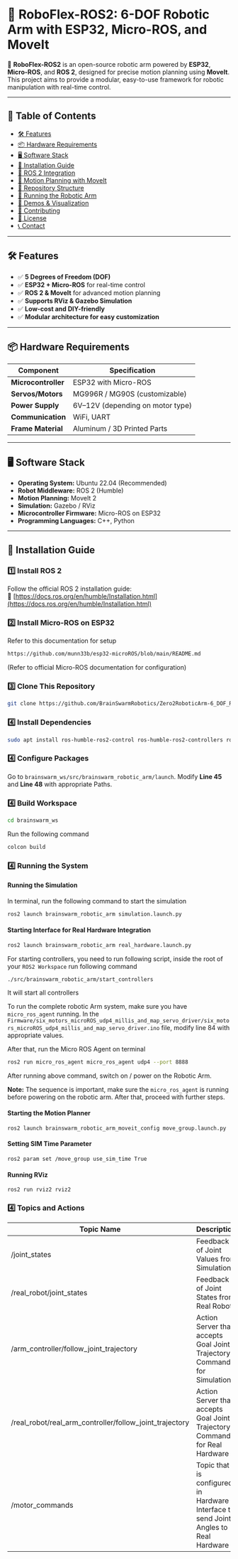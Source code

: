 # 🦾 RoboFlex-ROS2: 6-DOF Robotic Arm with ESP32, Micro-ROS, and MoveIt

🚀 **RoboFlex-ROS2** is an open-source robotic arm powered by **ESP32**, **Micro-ROS**, and **ROS 2**, designed for precise motion planning using **MoveIt**. This project aims to provide a modular, easy-to-use framework for robotic manipulation with real-time control.

---

## 📜 Table of Contents
- [🛠 Features](#-features)
- [📦 Hardware Requirements](#-hardware-requirements)
- [🖥️ Software Stack](#️-software-stack)
- [🚀 Installation Guide](#-installation-guide)
- [🤖 ROS 2 Integration](#-ros-2-integration)
- [🎯 Motion Planning with MoveIt](#-motion-planning-with-moveit)
- [📂 Repository Structure](#-repository-structure)
- [🚀 Running the Robotic Arm](#-running-the-robotic-arm)
- [📸 Demos & Visualization](#-demos--visualization)
- [🤝 Contributing](#-contributing)
- [📜 License](#-license)
- [📞 Contact](#-contact)

---

## 🛠 Features
- ✅ **5 Degrees of Freedom (DOF)**
- ✅ **ESP32 + Micro-ROS** for real-time control
- ✅ **ROS 2 & MoveIt** for advanced motion planning
- ✅ **Supports RViz & Gazebo Simulation**
- ✅ **Low-cost and DIY-friendly**
- ✅ **Modular architecture for easy customization**

---

## 📦 Hardware Requirements
| Component           | Specification                    |
| ------------------- | -------------------------------- |
| **Microcontroller** | ESP32 with Micro-ROS             |
| **Servos/Motors**   | MG996R / MG90S (customizable)    |
| **Power Supply**    | 6V–12V (depending on motor type) |
| **Communication**   | WiFi, UART                       |
| **Frame Material**  | Aluminum / 3D Printed Parts      |

---

## 🖥️ Software Stack
- **Operating System:** Ubuntu 22.04 (Recommended)
- **Robot Middleware:** ROS 2 (Humble)
- **Motion Planning:** MoveIt 2
- **Simulation:** Gazebo / RViz
- **Microcontroller Firmware:** Micro-ROS on ESP32
- **Programming Languages:** C++, Python

---

## 🚀 Installation Guide
### 1️⃣ Install ROS 2
Follow the official ROS 2 installation guide:  
🔗 [https://docs.ros.org/en/humble/Installation.html](https://docs.ros.org/en/humble/Installation.html)

### 2️⃣ Install Micro-ROS on ESP32

Refer to this documentation for setup

```sh
https://github.com/munn33b/esp32-microROS/blob/main/README.md
```

(Refer to official Micro-ROS documentation for configuration)

### 3️⃣ Clone This Repository

```bash
git clone https://github.com/BrainSwarmRobotics/Zero2RoboticArm-6_DOF_Robotic_Arm_MicroROS_ROS2
```

### 4️⃣ Install Dependencies

```bash
sudo apt install ros-humble-ros2-control ros-humble-ros2-controllers ros-humble-ros-ign ros-humble-ign-ros2-control ros-humble-ros-ign-gazebo ros-humble-dynamixel-workbench
```

### 4️⃣ Configure Packages

Go to `brainswarm_ws/src/brainswarm_robotic_arm/launch`. Modify **Line 45** and **Line 48** with appropriate Paths.

### 4️⃣ Build Workspace

```bash
cd brainswarm_ws
```

 Run the following command

```bash
colcon build
```

### 4️⃣ Running the System

#### Running the Simulation

In terminal, run the following command to start the simulation

```bash
ros2 launch brainswarm_robotic_arm simulation.launch.py
```

#### Starting Interface for Real Hardware Integration

```bash
ros2 launch brainswarm_robotic_arm real_hardware.launch.py
```

For starting controllers, you need to run following script, inside the root of your `ROS2 Workspace` run following command

```
./src/brainswarm_robotic_arm/start_controllers
```

It will start all controllers

To run the complete robotic Arm system, make sure you have `micro_ros_agent` running. In the `Firmware/six_motors_microROS_udp4_millis_and_map_servo_driver/six_motors_microROS_udp4_millis_and_map_servo_driver.ino` file, modify line 84 with appropriate values.

After that, run the Micro ROS Agent on terminal

```bash
ros2 run micro_ros_agent micro_ros_agent udp4 --port 8888
```

After running above command, switch on / power on the Robotic Arm.

**Note:** The sequence is important, make sure the `micro_ros_agent` is running before powering on the robotic arm. After that, proceed with further steps.

#### Starting the Motion Planner

```
ros2 launch brainswarm_robotic_arm_moveit_config move_group.launch.py
```

#### Setting SIM Time Parameter

```
ros2 param set /move_group use_sim_time True
```

#### Running RViz

```
ros2 run rviz2 rviz2
```

### 4️⃣ Topics and Actions

| Topic Name                                              | Description                                                  |
| ------------------------------------------------------- | ------------------------------------------------------------ |
| /joint_states                                           | Feedback of Joint Values from Simulation                     |
| /real_robot/joint_states                                | Feedback of Joint States from Real Robot                     |
| /arm_controller/follow_joint_trajectory                 | Action Server that accepts Goal Joint Trajectory Commands for Simulation |
| /real_robot/real_arm_controller/follow_joint_trajectory | Action Server that accepts Goal Joint Trajectory Commands for Real Hardware |
| /motor_commands                                         | Topic that is configured in Hardware Interface to send Joint Angles to Real Hardware |
